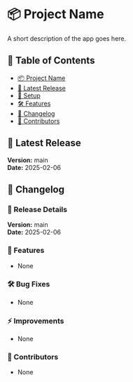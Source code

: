 # 📦 Project Name

A short description of the app goes here.

####
## 📖 Table of Contents
- [📦 Project Name](#-project-name)
- [🚀 Latest Release](#-latest-release)
- [🔧 Setup](#-setup)
- [🛠 Features](#-features)
- [📜 Changelog](#-changelog)
- [👥 Contributors](#-contributors)

## 🚀 Latest Release
**Version:** main  
**Date:** 2025-02-06
####
## 📜 Changelog
### 🚀 Release Details

**Version:** main  
**Date:** 2025-02-06

### 🔹 Features
- None

### 🛠 Bug Fixes
- None

### ⚡ Improvements
- None

### 👥 Contributors
- None
